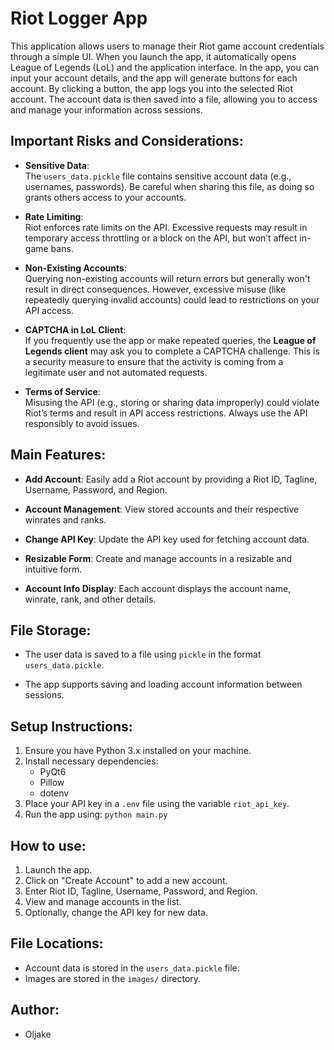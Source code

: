 # Riot Logger App

This application allows users to manage their Riot game account credentials through a simple UI. When you launch the app, it automatically opens League of Legends (LoL) and the application interface. In the app, you can input your account details, and the app will generate buttons for each account. By clicking a button, the app logs you into the selected Riot account. The account data is then saved into a file, allowing you to access and manage your information across sessions.

Important Risks and Considerations:
---------------------------------------

- **Sensitive Data**:  
  The `users_data.pickle` file contains sensitive account data (e.g., usernames, passwords). Be careful when sharing this file, as doing so grants others access to your accounts.

- **Rate Limiting**:  
  Riot enforces rate limits on the API. Excessive requests may result in temporary access throttling or a block on the API, but won’t affect in-game bans.

- **Non-Existing Accounts**:  
  Querying non-existing accounts will return errors but generally won't result in direct consequences. However, excessive misuse (like repeatedly querying invalid accounts) could lead to restrictions on your API access.

- **CAPTCHA in LoL Client**:  
  If you frequently use the app or make repeated queries, the **League of Legends client** may ask you to complete a CAPTCHA challenge. This is a security measure to ensure that the activity is coming from a legitimate user and not automated requests.

- **Terms of Service**:  
  Misusing the API (e.g., storing or sharing data improperly) could violate Riot’s terms and result in API access restrictions. Always use the API responsibly to avoid issues.


Main Features:
---------------------------------------
- **Add Account**: Easily add a Riot account by providing a Riot ID, Tagline, 
  Username, Password, and Region.
  
- **Account Management**: View stored accounts and their respective winrates 
  and ranks.
  
- **Change API Key**: Update the API key used for fetching account data.
  
- **Resizable Form**: Create and manage accounts in a resizable and intuitive form.
  
- **Account Info Display**: Each account displays the account name, winrate, 
  rank, and other details.

File Storage:
---------------------------------------
- The user data is saved to a file using `pickle` in the format `users_data.pickle`.
  
- The app supports saving and loading account information between sessions.

Setup Instructions:
---------------------------------------
1. Ensure you have Python 3.x installed on your machine.
2. Install necessary dependencies:
    - PyQt6
    - Pillow
    - dotenv
3. Place your API key in a `.env` file using the variable `riot_api_key`.
4. Run the app using:
    `python main.py`

How to use:
---------------------------------------
1. Launch the app.
2. Click on "Create Account" to add a new account.
3. Enter Riot ID, Tagline, Username, Password, and Region.
4. View and manage accounts in the list.
5. Optionally, change the API key for new data.

File Locations:
---------------------------------------
- Account data is stored in the `users_data.pickle` file.
- Images are stored in the `images/` directory.

Author:
---------------------------------------
- Oljake
